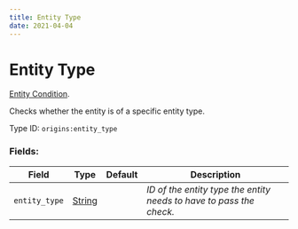 ```yaml
---
title: Entity Type
date: 2021-04-04
---
```

# Entity Type

[Entity Condition](../entity_conditions.md).

Checks whether the entity is of a specific entity type.

Type ID: `origins:entity_type`

### Fields:

Field  | Type | Default | Description
-------|------|---------|-------------
`entity_type` | [String](../data_types/string.md) | |  _ID of the entity type the entity needs to have to pass the check._
